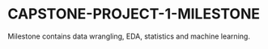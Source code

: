 # CAPSTONE-PROJECT-1-MILESTONE
Milestone contains data wrangling, EDA, statistics and machine learning.

